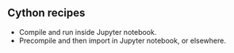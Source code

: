 ## Cython recipes

+ Compile and run inside Jupyter notebook.  
+ Precompile and then import in Jupyter notebook, or elsewhere.  